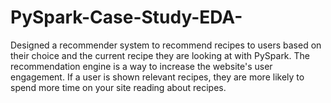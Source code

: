 # PySpark-Case-Study-EDA-
Designed a recommender system to recommend recipes to users based on their choice and the current recipe they are looking at with PySpark. The recommendation engine is a way to increase the website's user engagement. If a user is shown relevant recipes, they are more likely to spend more time on your site reading about recipes.
